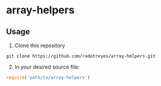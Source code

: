 # array-helpers
## Usage
1. Clone this repository

```shell
git clone https://github.com/radotreyes/array-helpers.git
```

2. In your desired source file:
```js
require('path/to/array-helpers')
```

